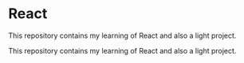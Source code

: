 # React

This repository contains my learning of React and also a light project.   

This repository contains my learning of React and also a light project.            

